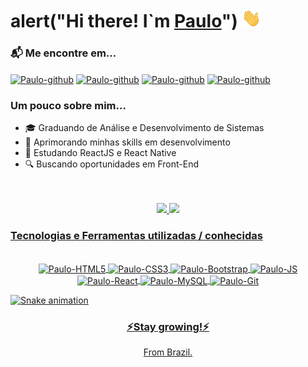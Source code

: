 <h1>alert("Hi there! I`m <a href="https://github.com/Pauloviictorss">Paulo</a>") <img src="https://raw.githubusercontent.com/ABSphreak/ABSphreak/master/gifs/Hi.gif" height="30px"></h1>
</h1>

<h3>📬 Me encontre em...</h3>
<div>
  <p>
    <a href="https://github.com/Pauloviictorss" rel="noopener noreferrer" target="_blank"><img align="center" alt="Paulo-github" width=8% src="http://img.shields.io/badge/-Github-black?style=flat-square&logo=github&link=https://github.com/Pauloviictorss/)](https://github.com/Pauloviictorss/"></a>
    <a href="https://www.linkedin.com/in/pauloviictorss/" rel="noopener noreferrer" target="_blank"><img align="center" alt="Paulo-github" width=8% src="https://img.shields.io/badge/LinkedIn-0077B5?style=for-the-badge&logo=linkedin&logoColor=white"></a>
    <a href="mailto:pvm.lvm@gmail.com" rel="noopener noreferrer" target="_blank"><img align="center" alt="Paulo-github" width=8% src="https://img.shields.io/badge/Gmail-D14836?style=for-the-badge&logo=gmail&logoColor=white"></a>
    <a href="https://www.instagram.com/pauloviictorss/" rel="noopener noreferrer" target="_blank"><img align="center" alt="Paulo-github" width=8% src="https://img.shields.io/badge/Instagram-E4405F?style=for-the-badge&logo=instagram&logoColor=white"></a>
  </p>
</div>

### Um pouco sobre mim...
- 🎓 Graduando de Análise e Desenvolvimento de Sistemas
- 🎈 Aprimorando minhas skills em desenvolvimento
- 🌱 Estudando ReactJS e React Native
- 🔍 Buscando oportunidades em Front-End



</br>
</br>

<div align="center">
  <a href="https://github.com/pauloviictorss">
  <img height="180em" src="https://github-readme-stats.vercel.app/api?username=pauloviictorss&show_icons=true&theme=tokyonight&include_all_commits=true&count_private=true"/>
  <img height="180em" src="https://github-readme-stats.vercel.app/api/top-langs/?username=pauloviictorss&layout=compact&langs_count=7&theme=tokyonight"/>
</div>

<h3>Tecnologias e Ferramentas utilizadas / conhecidas</h3>
<div style="display: inline_block"; align="center"><br>
  <img align="center" alt="Paulo-HTML5" src="https://img.shields.io/badge/HTML5-E34F26?style=for-the-badge&logo=html5&logoColor=white">
  <img align="center" alt="Paulo-CSS3" src="https://img.shields.io/badge/CSS3-1572B6?style=for-the-badge&logo=css3&logoColor=white">
  <img align="center" alt="Paulo-Bootstrap" src="https://img.shields.io/badge/Bootstrap-563D7C?style=for-the-badge&logo=bootstrap&logoColor=white">
  <img align="center" alt="Paulo-JS" src="https://img.shields.io/badge/JavaScript-F7DF1E?style=for-the-badge&logo=javascript&logoColor=black">
  <img align="center" alt="Paulo-React" src="https://img.shields.io/badge/React-20232A?style=for-the-badge&logo=react&logoColor=61DAFB">
  <img align="center" alt="Paulo-MySQL" src="https://img.shields.io/badge/MySQL-00000F?style=for-the-badge&logo=mysql&logoColor=white">
  <img align="center" alt="Paulo-Git" src="https://img.shields.io/badge/GIT-E44C30?style=for-the-badge&logo=git&logoColor=white">
</div>

![Snake animation](https://github.com/pauloviictorss/pauloviictorss/blob/output/github-contribution-grid-snake.svg)

  <h3 align="center">⚡️Stay growing!⚡️</h3>
  <p align="center">From Brazil.</p>
